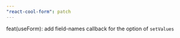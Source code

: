 ```yaml
---
"react-cool-form": patch
---
```


feat(useForm): add field-names callback for the option of `setValues`
